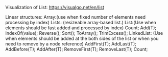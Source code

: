 Visualization of List: https://visualgo.net/en/list

Linear structures:
	Array:(use when fixed number of elements need processing by index)
	Lists: (resizeable array-based list.)
		List<T>:(Use when elements should be fast added and processed by index)
			Count; Add(T); IndexOf(value); Reverse(); Sort(); ToArray(); TrimExcess();
		LinkedList<T>: (Use when elements should be added at the both sides of the list or when you need to remove by a node reference) 
			AddFirst(T); AddLast(T); AddBefore(T); AddAfter(T); RemoveFirst(T); RemoveLast(T); Count;
